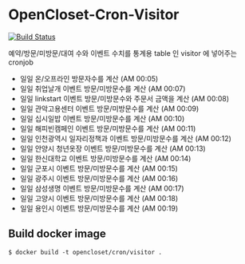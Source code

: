 # OpenCloset-Cron-Visitor #

[![Build Status](https://travis-ci.org/opencloset/OpenCloset-Cron-Visitor.svg?branch=v0.3.6)](https://travis-ci.org/opencloset/OpenCloset-Cron-Visitor)

예약/방문/미방문/대여 수와 이벤트 수치를 통계용 table 인 visitor 에 넣어주는 cronjob

- 일일 온/오프라인 방문자수를 계산 (AM 00:05)
- 일일 취업날개 이벤트 방문/미방문수를 계산 (AM 00:07)
- 일일 linkstart 이벤트 방문/미방문수와 주문서 금액을 계산 (AM 00:08)
- 일일 관악고용센터 이벤트 방문/미방문수를 계산 (AM 00:09)
- 일일 십시일밥 이벤트 방문/미방문수를 계산 (AM 00:10)
- 일일 해피빈캠페인 이벤트 방문/미방문수를 계산 (AM 00:11)
- 일일 인천광역시 일자리정책과 이벤트 방문/미방문수를 계산 (AM 00:12)
- 일일 안양시 청년옷장 이벤트 방문/미방문수를 계산 (AM 00:13)
- 일일 한신대학교 이벤트 방문/미방문수를 계산 (AM 00:14)
- 일일 군포시 이벤트 방문/미방문수를 계산 (AM 00:15)
- 일일 광주시 이벤트 방문/미방문수를 계산 (AM 00:16)
- 일일 삼성생명 이벤트 방문/미방문수를 계산 (AM 00:17)
- 일일 고양시 이벤트 방문/미방문수를 계산 (AM 00:18)
- 일일 용인시 이벤트 방문/미방문수를 계산 (AM 00:19)

## Build docker image ##

    $ docker build -t opencloset/cron/visitor .
